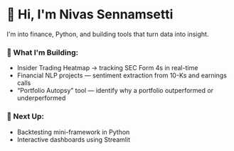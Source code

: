 # 👋 Hi, I'm Nivas Sennamsetti

I'm into finance, Python, and building tools that turn data into insight.

### 🧠 What I'm Building:
- Insider Trading Heatmap → tracking SEC Form 4s in real-time
- Financial NLP projects — sentiment extraction from 10-Ks and earnings calls
- “Portfolio Autopsy” tool — identify why a portfolio outperformed or underperformed

### 🚀 Next Up:
- Backtesting mini-framework in Python
- Interactive dashboards using Streamlit
